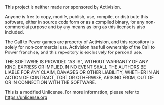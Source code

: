 This project is neither made nor sponsored by Activision.

Anyone is free to copy, modify, publish, use, compile, or
distribute this software, either in source code form or as a compiled
binary, for any non-commercial purpose and by any
means as long as this license is also included.

The Call to Power games are property of Activision, and this repository
is solely for non-commercial use. Activision has full ownership
of the Call to Power franchise, and this repository is exclusively
for personal use.

THE SOFTWARE IS PROVIDED "AS IS", WITHOUT WARRANTY OF ANY KIND,
EXPRESS OR IMPLIED.
IN NO EVENT SHALL THE AUTHORS BE LIABLE FOR ANY CLAIM, DAMAGES OR
OTHER LIABILITY, WHETHER IN AN ACTION OF CONTRACT, TORT OR OTHERWISE,
ARISING FROM, OUT OF OR IN CONNECTION WITH THE SOFTWARE.

This is a modified Unlicense. 
For more information, please refer to <https://unlicense.org>